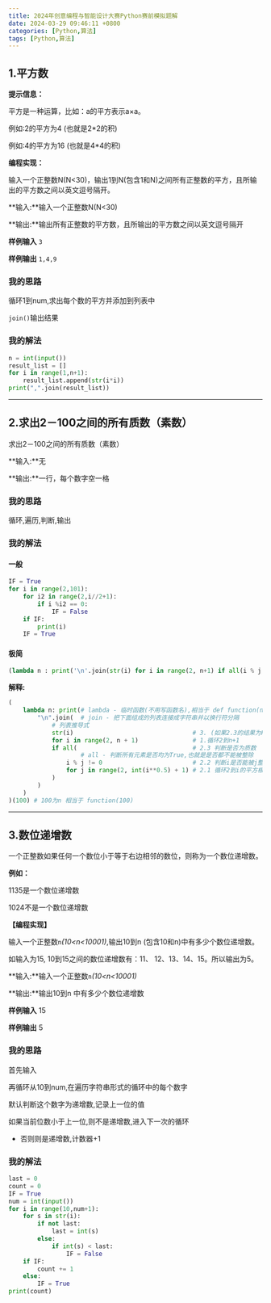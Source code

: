 ```yaml
---
title: 2024年创意编程与智能设计大赛Python赛前模拟题解
date: 2024-03-29 09:46:11 +0800
categories: [Python,算法]
tags: [Python,算法]
---
```


## 1.平方数

**提示信息：**

平方是一种运算，比如：a的平方表示a×a。

例如:2的平方为4 (也就是2*2的积)

例如:4的平方为16 (也就是4*4的积)  

**编程实现：**

输入一个正整数N(N<30)，输出1到N(包含1和N)之间所有正整数的平方，且所输出的平方数之间以英文逗号隔开。

**输入:**输入一个正整数N(N<30)

**输出:**输出所有正整数的平方数，且所输出的平方数之间以英文逗号隔开

**样例输入**
`3`

**样例输出**
`1,4,9`

### 我的思路

循环1到num,求出每个数的平方并添加到列表中

`join()`输出结果

### 我的解法

```python
n = int(input())
result_list = []
for i in range(1,n+1):
    result_list.append(str(i*i))
print(",".join(result_list))
```

---

## 2.求出2－100之间的所有质数（素数）

求出2－100之间的所有质数（素数）

**输入:**无

**输出:**一行，每个数字空一格

### 我的思路

循环,遍历,判断,输出

### 我的解法

#### 一般

```python
IF = True
for i in range(2,101):
    for i2 in range(2,i//2+1):
        if i %i2 == 0:
            IF = False
    if IF:
        print(i)
    IF = True
```

#### 极简

```python
(lambda n : print('\n'.join(str(i) for i in range(2, n+1) if all(i % j != 0 for j in range(2, int(i**0.5) + 1)))))(100)
```

**解释:**

```python
(
    lambda n: print(# lambda - 临时函数(不用写函数名),相当于 def function(n)
        "\n".join(  # join - 把下面组成的列表连接成字符串并以换行符分隔
            # 列表推导式
            str(i)                                 # 3. (如果2.3的结果为False则不会执行)把i转换成字符串
            for i in range(2, n + 1)               # 1.循环2到n+1
            if all(                                # 2.3 判断是否为质数  
                    # all - 判断所有元素是否均为True,也就是是否都不能被整除
                i % j != 0                         # 2.2 判断i是否能被j整除,结果用于上面的判断
                for j in range(2, int(i**0.5) + 1) # 2.1 循环2到i的平方根+1
            )
        )
    )
)(100) # 100为n 相当于 function(100)
```

---

## 3.数位递增数

一个正整数如果任何一个数位小于等于右边相邻的数位，则称为一个数位递增数。

**例如：**

1135是一个数位递增数

1024不是一个数位递增数

**【编程实现】**

输入一个正整数`n`*(10<n<10001)*,输出10到n (包含10和n)中有多少个数位递增数。

如输入为15, 10到15之间的数位递增数有：11、 12、13、14、15。所以输出为5。

**输入:**输入一个正整数`n`*(10<n<10001)*

**输出:**输出10到n 中有多少个数位递增数

**样例输入** 15

**样例输出** 5

### 我的思路

首先输入

再循环从10到num,在遍历字符串形式的循环中的每个数字

默认判断这个数字为递增数,记录上一位的值

如果当前位数小于上一位,则不是递增数,进入下一次的循环

- 否则则是递增数,计数器+1

### 我的解法

```python
last = 0
count = 0
IF = True
num = int(input())
for i in range(10,num+1):
    for s in str(i):
        if not last:
            last = int(s)
        else:
            if int(s) < last:
                IF = False
    if IF:
        count += 1
    else:
        IF = True
print(count)
```
